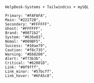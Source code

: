         HelpDesk-Systems + Tailwindcss + mySQL
        
        Primary: "#FAFAFA",
        Main: "#22272B",
        Secondary: "#FFFFFF",
        Ghost: "#FFFFFF",
        Brand: "#0071b2",
        System: "#636e83",
        Nomal: "#009BF5",
        Success: "#10ae79",
        Caution: "#f8c735",
        Warning: "#E68200",
        Alert: "#f73b3b",
        Critical: "#62001D",
        Link: "#0f9fff",
        Link_minor: "#57bcff",
        Link_hover: "#6FA5c8",